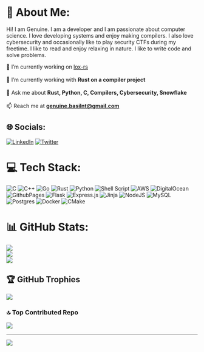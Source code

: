 # 💫 About Me: 

Hi! I am Genuine. I am a developer and I am passionate about computer science. I love developing systems and enjoy making compilers. I also love cybersecurity and occasionally like to play security CTFs during my freetime. I like to read and enjoy relaxing in nature. I like to write code and solve problems. 

🔭 I’m currently working on [lox-rs](https://github.com/genuinebnt/lox-rs)<br><br>🌱 I’m currently working with **Rust on a compiler project**<br><br>💬 Ask me about **Rust, Python, C, Compilers, Cybersecurity, Snowflake**<br><br>📫 Reach me at  **genuine.basilnt@gmail.com**


## 🌐 Socials:
[![LinkedIn](https://img.shields.io/badge/LinkedIn-%230077B5.svg?logo=linkedin&logoColor=white)](https://linkedin.com/in/genuinebasilnt) [![Twitter](https://img.shields.io/badge/Twitter-%231DA1F2.svg?logo=Twitter&logoColor=white)](https://twitter.com/___genuine___) 

# 💻 Tech Stack:
![C](https://img.shields.io/badge/c-%2300599C.svg?style=for-the-badge&logo=c&logoColor=white) ![C++](https://img.shields.io/badge/c++-%2300599C.svg?style=for-the-badge&logo=c%2B%2B&logoColor=white) ![Go](https://img.shields.io/badge/go-%2300ADD8.svg?style=for-the-badge&logo=go&logoColor=white) ![Rust](https://img.shields.io/badge/rust-%23000000.svg?style=for-the-badge&logo=rust&logoColor=white) ![Python](https://img.shields.io/badge/python-3670A0?style=for-the-badge&logo=python&logoColor=ffdd54) ![Shell Script](https://img.shields.io/badge/shell_script-%23121011.svg?style=for-the-badge&logo=gnu-bash&logoColor=white) ![AWS](https://img.shields.io/badge/AWS-%23FF9900.svg?style=for-the-badge&logo=amazon-aws&logoColor=white) ![DigitalOcean](https://img.shields.io/badge/DigitalOcean-%230167ff.svg?style=for-the-badge&logo=digitalOcean&logoColor=white) ![GithubPages](https://img.shields.io/badge/github%20pages-121013?style=for-the-badge&logo=github&logoColor=white) ![Flask](https://img.shields.io/badge/flask-%23000.svg?style=for-the-badge&logo=flask&logoColor=white) ![Express.js](https://img.shields.io/badge/express.js-%23404d59.svg?style=for-the-badge&logo=express&logoColor=%2361DAFB) ![Jinja](https://img.shields.io/badge/jinja-white.svg?style=for-the-badge&logo=jinja&logoColor=black) ![NodeJS](https://img.shields.io/badge/node.js-6DA55F?style=for-the-badge&logo=node.js&logoColor=white) ![MySQL](https://img.shields.io/badge/mysql-%2300000f.svg?style=for-the-badge&logo=mysql&logoColor=white) ![Postgres](https://img.shields.io/badge/postgres-%23316192.svg?style=for-the-badge&logo=postgresql&logoColor=white) ![Docker](https://img.shields.io/badge/docker-%230db7ed.svg?style=for-the-badge&logo=docker&logoColor=white) ![CMake](https://img.shields.io/badge/CMake-%23008FBA.svg?style=for-the-badge&logo=cmake&logoColor=white)
# 📊 GitHub Stats:
![](https://github-readme-stats.vercel.app/api?username=genuinebnt&theme=vue-dark&hide_border=false&include_all_commits=false&count_private=false)<br/>
![](https://github-readme-streak-stats.herokuapp.com/?user=genuinebnt&theme=vue-dark&hide_border=false)<br/>
![](https://github-readme-stats.vercel.app/api/top-langs/?username=genuinebnt&theme=vue-dark&hide_border=false&include_all_commits=false&count_private=false&layout=compact)

## 🏆 GitHub Trophies
![](https://github-profile-trophy.vercel.app/?username=genuinebnt&theme=radical&no-frame=false&no-bg=true&margin-w=4)

### 🔝 Top Contributed Repo
![](https://github-contributor-stats.vercel.app/api?username=genuinebnt&limit=5&theme=radical&combine_all_yearly_contributions=true)

---
[![](https://visitcount.itsvg.in/api?id=genuinebnt&icon=0&color=0)](https://visitcount.itsvg.in)

<!-- Proudly created with GPRM ( https://gprm.itsvg.in ) -->

